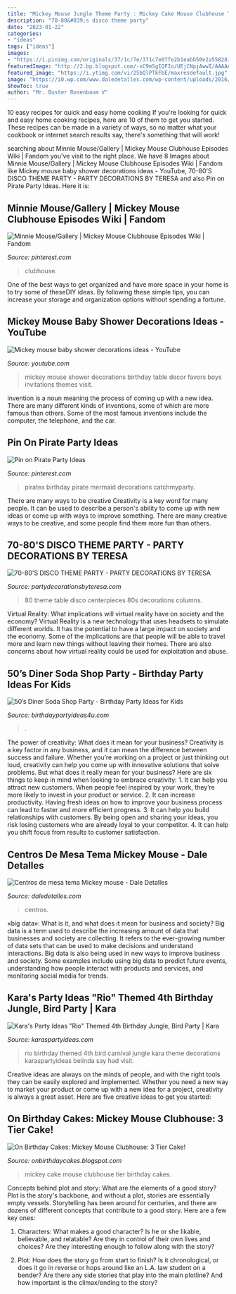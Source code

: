 ```yaml
---
title: "Mickey Mouse Jungle Theme Party : Mickey Cake Mouse Clubhouse Tier Birthday Cakes"
description: "70-80&#039;s disco theme party"
date: "2023-01-22"
categories:
- "ideas"
tags: ["ideas"]
images:
- "https://i.pinimg.com/originals/37/1c/7e/371c7e07fe2b1eabb50e2a558281c394.jpg"
featuredImage: "http://2.bp.blogspot.com/-xC9mSgIQFIo/UEjCNpjAwwI/AAAAAAAADQE/J-fXV7sW03s/s1600/Mickey+3+tier+2+protected.JPG"
featured_image: "https://i.ytimg.com/vi/25bQlPTkFbE/maxresdefault.jpg"
image: "https://i0.wp.com/www.daledetalles.com/wp-content/uploads/2016/07/centros-de-mesa-mickey-mouse14.jpg"
ShowToc: true
author: "Mr. Buster Rosenbaum V"
---
```



10 easy recipes for quick and easy home cooking
If you're looking for quick and easy home cooking recipes, here are 10 of them to get you started. These recipes can be made in a variety of ways, so no matter what your cookbook or internet search results say, there's something that will work!

	

		
searching about Minnie Mouse/Gallery | Mickey Mouse Clubhouse Episodes Wiki | Fandom you've visit to the right place. We have 8 Images about Minnie Mouse/Gallery | Mickey Mouse Clubhouse Episodes Wiki | Fandom like Mickey mouse baby shower decorations ideas - YouTube, 70-80&#039;S DISCO THEME PARTY - PARTY DECORATIONS BY TERESA and also Pin on Pirate Party Ideas. Here it is:
		
    
## Minnie Mouse/Gallery | Mickey Mouse Clubhouse Episodes Wiki | Fandom

<img loading=lazy src="https://i.pinimg.com/736x/e7/14/80/e71480e431bdca35540c2354af862672.jpg" onerror="this.onerror=null;this.src='https://tse3.mm.bing.net/th?id=OIP.MYxbhS4O9t8vW65w184NiQHaFj&amp;pid=15.1';" alt="Minnie Mouse/Gallery | Mickey Mouse Clubhouse Episodes Wiki | Fandom">

_Source: pinterest.com_

>clubhouse. 

	

One of the best ways to get organized and have more space in your home is to try some of theseDIY ideas. By following these simple tips, you can increase your storage and organization options without spending a fortune.

    
## Mickey Mouse Baby Shower Decorations Ideas - YouTube

<img loading=lazy src="https://i.ytimg.com/vi/25bQlPTkFbE/maxresdefault.jpg" onerror="this.onerror=null;this.src='https://tse3.mm.bing.net/th?id=OIP.joWp6oBG05cz5YmAMe-zJAHaEK&amp;pid=15.1';" alt="Mickey mouse baby shower decorations ideas - YouTube">

_Source: youtube.com_

>mickey mouse shower decorations birthday table decor favors boys invitations themes visit. 

	

invention is a noun meaning the process of coming up with a new idea. There are many different kinds of inventions, some of which are more famous than others. Some of the most famous inventions include the computer, the telephone, and the car.

    
## Pin On Pirate Party Ideas

<img loading=lazy src="https://i.pinimg.com/originals/37/1c/7e/371c7e07fe2b1eabb50e2a558281c394.jpg" onerror="this.onerror=null;this.src='https://tse3.mm.bing.net/th?id=OIP.L6-9wgJ-qKVV8M7OfZ6qngHaLJ&amp;pid=15.1';" alt="Pin on Pirate Party Ideas">

_Source: pinterest.com_

>pirates birthday pirate mermaid decorations catchmyparty. 

	

There are many ways to be creative
Creativity is a key word for many people. It can be used to describe a person's ability to come up with new ideas or come up with ways to improve something. There are many creative ways to be creative, and some people find them more fun than others.

    
## 70-80&#039;S DISCO THEME PARTY - PARTY DECORATIONS BY TERESA

<img loading=lazy src="http://www.partydecorationsbyteresa.com/uploads/8/5/6/7/8567309/80-s-theme-party_orig.jpg" onerror="this.onerror=null;this.src='https://tse3.mm.bing.net/th?id=OIP.Hb-yAnBuEmkiJDWQdBofQgHaJ4&amp;pid=15.1';" alt="70-80&#039;S DISCO THEME PARTY - PARTY DECORATIONS BY TERESA">

_Source: partydecorationsbyteresa.com_

>80 theme table disco centerpieces 80s decorations columns. 

	

Virtual Reality: What implications will virtual reality have on society and the economy?
Virtual Reality is a new technology that uses headsets to simulate different worlds. It has the potential to have a large impact on society and the economy. Some of the implications are that people will be able to travel more and learn new things without leaving their homes. There are also concerns about how virtual reality could be used for exploitation and abuse.

    
## 50’s Diner Soda Shop Party - Birthday Party Ideas For Kids

<img loading=lazy src="https://www.birthdaypartyideas4u.com/wp-content/uploads/2016/01/50’s-Diner-Soda-Shop-Party-table-setting-for-guests-550x733.jpg" onerror="this.onerror=null;this.src='https://tse1.mm.bing.net/th?id=OIP.q6OsvmbpAEVxmUX0wCFQdAHaJ3&amp;pid=15.1';" alt="50’s Diner Soda Shop Party - Birthday Party Ideas for Kids">

_Source: birthdaypartyideas4u.com_

>. 

	

The power of creativity: What does it mean for your business?
Creativity is a key factor in any business, and it can mean the difference between success and failure. Whether you’re working on a project or just thinking out loud, creativity can help you come up with innovative solutions that solve problems. But what does it really mean for your business? Here are six things to keep in mind when looking to embrace creativity: 1. It can help you attract new customers. When people feel inspired by your work, they’re more likely to invest in your product or service. 2. It can increase productivity. Having fresh ideas on how to improve your business process can lead to faster and more efficient progress. 3. It can help you build relationships with customers. By being open and sharing your ideas, you risk losing customers who are already loyal to your competitor. 4. It can help you shift focus from results to customer satisfaction.

    
## Centros De Mesa Tema Mickey Mouse - Dale Detalles

<img loading=lazy src="https://i0.wp.com/www.daledetalles.com/wp-content/uploads/2016/07/centros-de-mesa-mickey-mouse14.jpg" onerror="this.onerror=null;this.src='https://tse2.mm.bing.net/th?id=OIP.uvuJ4lg_ayZ4V73ypnTQqQHaJ4&amp;pid=15.1';" alt="Centros de mesa tema Mickey mouse - Dale Detalles">

_Source: daledetalles.com_

>centros. 

	

«big data»: What is it, and what does it mean for business and society?
Big data is a term used to describe the increasing amount of data that businesses and society are collecting. It refers to the ever-growing number of data sets that can be used to make decisions and understand interactions. Big data is also being used in new ways to improve business and society. Some examples include using big data to predict future events, understanding how people interact with products and services, and monitoring social media for trends.

    
## Kara&#039;s Party Ideas &quot;Rio&quot; Themed 4th Birthday Jungle, Bird Party | Kara

<img loading=lazy src="http://www.karaspartyideas.com/wp-content/uploads/2012/06/552944_297078427053157_448120078_n_600x901.jpg" onerror="this.onerror=null;this.src='https://tse3.mm.bing.net/th?id=OIP.4vgjhxbqleoVfLnadjxwFwHaLH&amp;pid=15.1';" alt="Kara&#039;s Party Ideas &quot;Rio&quot; Themed 4th Birthday Jungle, Bird Party | Kara">

_Source: karaspartyideas.com_

>rio birthday themed 4th bird carnival jungle kara theme decorations karaspartyideas belinda say had visit. 

	

Creative ideas are always on the minds of people, and with the right tools they can be easily explored and implemented. Whether you need a new way to market your product or come up with a new idea for a project, creativity is always a great asset. Here are five creative ideas to get you started:

    
## On Birthday Cakes: Mickey Mouse Clubhouse: 3 Tier Cake!

<img loading=lazy src="http://2.bp.blogspot.com/-xC9mSgIQFIo/UEjCNpjAwwI/AAAAAAAADQE/J-fXV7sW03s/s1600/Mickey+3+tier+2+protected.JPG" onerror="this.onerror=null;this.src='https://tse1.mm.bing.net/th?id=OIP.ie7SJvobMwy-Z691D3lA2wHaMU&amp;pid=15.1';" alt="On Birthday Cakes: Mickey Mouse Clubhouse: 3 Tier Cake!">

_Source: onbirthdaycakes.blogspot.com_

>mickey cake mouse clubhouse tier birthday cakes. 

	

Concepts behind plot and story: What are the elements of a good story?
Plot is the story's backbone, and without a plot, stories are essentially empty vessels. Storytelling has been around for centuries, and there are dozens of different concepts that contribute to a good story. Here are a few key ones:
1) Characters: What makes a good character? Is he or she likable, believable, and relatable? Are they in control of their own lives and choices? Are they interesting enough to follow along with the story?

2) Plot: How does the story go from start to finish? Is it chronological, or does it go in reverse or hops around like an L.A. law student on a bender? Are there any side stories that play into the main plotline? And how important is the climax/ending to the story?

